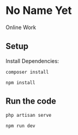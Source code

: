 # No Name Yet
Online Work 

## Setup
Install Dependencies:
```
composer install
```

```
npm install
```
## Run the code
```
php artisan serve
```

```
npm run dev
```
